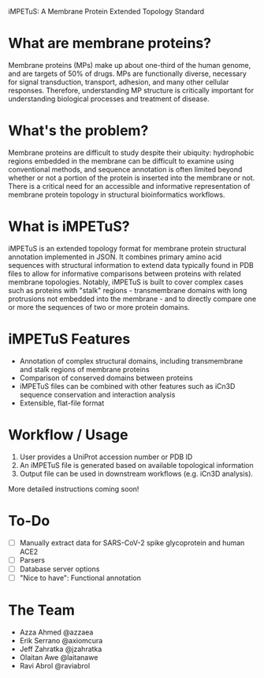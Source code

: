 iMPETuS: A Membrane Protein Extended Topology Standard

# What are membrane proteins?
Membrane proteins (MPs) make up about one-third of the human genome, and are targets of 50% of drugs. MPs are functionally diverse, necessary for signal transduction, transport, adhesion, and many other cellular responses. Therefore, understanding MP structure is critically important for understanding biological processes and treatment of disease.

# What's the problem?
Membrane proteins are difficult to study despite their ubiquity: hydrophobic regions embedded in the membrane can be difficult to examine using conventional methods, and sequence annotation is often limited beyond whether or not a portion of the protein is inserted into the membrane or not. There is a critical need for an accessible and informative representation of membrane protein topology in structural bioinformatics workflows.

# What is iMPETuS?
iMPETuS is an extended topology format for membrane protein structural annotation implemented in JSON. It combines primary amino acid sequences with structural information to extend data typically found in PDB files to allow for informative comparisons between proteins with related membrane topologies. Notably, iMPETuS
is built to cover complex cases such as proteins with "stalk" regions - transmembrane domains with long protrusions not embedded into the membrane - and to directly compare one or more the sequences of two or more protein domains.

# iMPETuS Features
* Annotation of complex structural domains, including transmembrane and stalk regions of membrane proteins
* Comparison of conserved domains between proteins
* iMPETuS files can be combined with other features such as iCn3D sequence conservation and interaction analysis
* Extensible, flat-file format

# Workflow / Usage
1. User provides a UniProt accession number or PDB ID
2. An iMPETuS file is generated based on available topological information
3. Output file can be used in downstream workflows (e.g. iCn3D analysis).

More detailed instructions coming soon!

# To-Do
- [ ] Manually extract data for SARS-CoV-2 spike glycoprotein and human ACE2
- [ ] Parsers
- [ ] Database server options
- [ ] "Nice to have": Functional annotation

# The Team
* Azza Ahmed @azzaea
* Erik Serrano @axiomcura
* Jeff Zahratka @jzahratka
* Olaitan Awe @laitanawe
* Ravi Abrol @raviabrol
